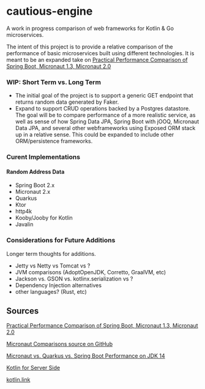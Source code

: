# cautious-engine
A work in progress comparison of web frameworks for Kotlin & Go microservices.

The intent of this project is to provide a relative comparison of the
performance of basic microservices built using different technologies. It is 
meant to be an expanded take on [Practical Performance Comparison of Spring Boot, 
Micronaut 1.3, Micronaut 2.0](https://micronaut.io/blog/2020-04-28-performance-comparison-spring-boot-micronaut.html)

### WIP: Short Term vs. Long Term
- The initial goal of the project is to support a generic GET endpoint that 
returns random data generated by Faker.
- Expand to support CRUD operations backed by a Postgres datastore. The goal 
will be to compare performance of a more realistic service, as well as sense 
of how Spring Data JPA, Spring Boot with jOOQ, Micronaut Data JPA, and several 
other webframeworks using Exposed ORM stack up in a relative sense. This 
could be expanded to include other ORM/persistence frameworks.

### Curent Implementations 
#### Random Address Data
- Spring Boot 2.x
- Micronaut 2.x
- Quarkus
- Ktor
- http4k
- Kooby/Jooby for Kotlin
- Javalin

### Considerations for Future Additions
Longer term thoughts for additions. 
- Jetty vs Netty vs Tomcat vs ?
- JVM comparisons (AdoptOpenJDK, Corretto, GraalVM, etc)
- Jackson vs. GSON vs. kotlinx.serialization vs ?
- Dependency Injection alternatives
- other languages? (Rust, etc)

## Sources
[Practical Performance Comparison of Spring Boot, Micronaut 1.3, Micronaut 2.0](https://micronaut.io/blog/2020-04-28-performance-comparison-spring-boot-micronaut.html)

[Micronaut Comparisons source on GitHub](https://github.com/micronaut-projects/micronaut-comparisons)

[Micronaut vs. Quarkus vs. Spring Boot Performance on JDK 14](https://micronaut.io/blog/2020-04-07-micronaut-vs-quarkus-vs-spring-boot-performance-jdk-14.html)

[Kotlin for Server Side](https://kotlinlang.org/lp/server-side/)

[kotlin.link](https://kotlin.link/)
